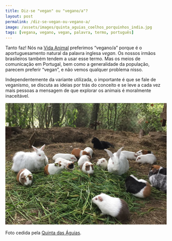 ```yaml
---
title: Diz-se "vegan" ou "vegano/a"?
layout: post
permalink: /diz-se-vegan-ou-vegano-a/
image: /assets/images/quinta_aguias_coelhos_porquinhos_india.jpg
tags: [vegana, vegano, vegan, palavra, termo, português]
---
```

Tanto faz! Nós na [Vida Animal](https://www.vidanimal.org) preferimos “vegano/a” porque é o aportuguesamento natural da palavra inglesa _vegan_. Os nossos irmãos brasileiros também tendem a usar esse termo. Mas os meios de comunicação em Portugal, bem como a generalidade da população, parecem preferir “vegan”, e não vemos qualquer problema nisso.

Independentemente da variante utilizada, o importante é que se fale de veganismo, se discuta as ideias por trás do conceito e se leve a cada vez mais pessoas a mensagem de que explorar os animais é moralmente inaceitável.

![[Foto de um grupo de coelhos e porquinhos da Índia a comer, na Quinta das Águias]](/assets/images/quinta_aguias_coelhos_porquinhos_india.jpg "Grupo de coelhos e porquinhos da Índia a comer, na Quinta das Águias")

<div class="img-caption">Foto cedida pela <a href="https://pixabay.com/?utm_source=link-attribution&amp;utm_medium=referral&amp;utm_campaign=image&amp;utm_content=1091012">Quinta das Águias</a>.</div>
